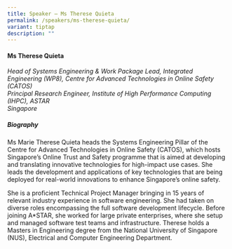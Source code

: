 ```yaml
---
title: Speaker – Ms Therese Quieta
permalink: /speakers/ms-therese-quieta/
variant: tiptap
description: ""
---
```

#### **Ms Therese Quieta**

*Head of Systems Engineering &amp; Work Package Lead, Integrated Engineering (WP8), Centre for Advanced Technologies in Online Safety (CATOS)
<br>Principal Research Engineer, Institute of High Performance Computing (IHPC), ASTAR
<br>Singapore*

##### **Biography**
Ms Marie Therese Quieta heads the Systems Engineering Pillar of the Centre for Advanced Technologies in Online Safety (CATOS), which hosts Singapore’s Online Trust and Safety programme that is aimed at developing and translating innovative technologies for high-impact use cases. She leads the development and applications of key technologies that are being deployed for real-world innovations to enhance Singapore’s online safety. 

She is a proficient Technical Project Manager bringing in 15 years of relevant industry experience in software engineering. She had taken on diverse roles encompassing the full software development lifecycle. Before joining A*STAR, she worked for large private enterprises, where she setup and managed software test teams and infrastructure.  Therese holds a Masters in Engineering degree from the National University of Singapore (NUS), Electrical and Computer Engineering Department.
